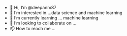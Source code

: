 - 👋 Hi, I’m @deepanm87
- 👀 I’m interested in....data science and machine learning
- 🌱 I’m currently learning ... machine learning
- 💞️ I’m looking to collaborate on ...
- 📫 How to reach me ...

<!---
deepanm87/deepanm87 is a ✨ special ✨ repository because its `README.md` (this file) appears on your GitHub profile.
You can click the Preview link to take a look at your changes.
--->
